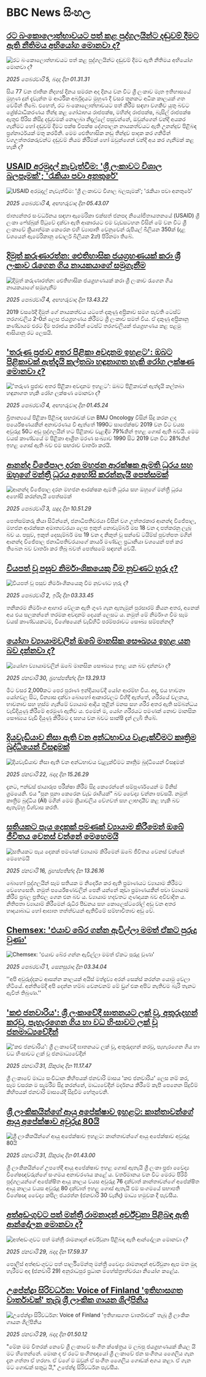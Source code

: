 # BBC News සිංහල## [රට බංකොලොත්භාවයට පත් කළ පුද්ගලයින්ට දඬුවම් දීමට ඇති නීතිමය අභියෝග මොනවා ද?](https://www.bbc.com/sinhala/articles/ckgx17nz4kjo?at_campaign=githubrss)![රට බංකොලොත්භාවයට පත් කළ පුද්ගලයින්ට දඬුවම් දීමට ඇති නීතිමය අභියෝග මොනවා ද?](https://ichef.bbci.co.uk/ace/standard/240/cpsprodpb/2f45/live/3d61fc20-e2e3-11ef-9c34-2b19c8701564.jpg)_2025 පෙබරවාරි 5, බදාදා දින 01.31.31_සිය 77 වන ජාතික නිදහස් දිනය සමරන අද දිනය වන විට ශ්‍රී ලංකාව මෑත ඉතිහාසයේ මුහුණ දුන් දැවැන්ත ම ආර්ථික අර්බුදයට මුහුණ දී වසර තුනකට අධික කාලයක් ගත වෙමින් තිබේ.
එහෙත්, රට බංකොලොත්භාවයට පත් කිරීම සඳහා වගකිව යුතු බවට ශ්‍රේෂ්ඨාධිකරණය තීන්දු කළ ගෝඨාභය රාජපක්ෂ, මහින්ද රාජපක්ෂ, බැසිල් රාජපක්ෂ ඇතුළු පිරිස කිසිදු දඬුවමක් නොලබා නිදැල්ලේ පසුවන්නේ, ඔවුන්ගෙන් වන්දි අයකර ගැනීමට හෝ දඬුවම් දීමට පක්ෂ විපක්ෂ දේශපාලන නායකත්වයට ඇති උනන්දුව පිළිබඳ ප්‍රශ්නාර්ථයක් මතු කරමිනි.
මෙම ඓතිහාසික නඩු තීන්දුව පාදක කර ගනිමින් වගඋත්තරකරුවන්ට දඬුවම් නියම කිරීමක් හෝ ඔවුන්ගෙන් වන්දි අය කර ගැනීමක් කළ හැකි ද?## [USAID අරමුදල් නැවැත්වීම: 'ශ්‍රී ලංකාවට විශාල බලපෑමක්'; 'රැකියා පවා අනතුරේ'](https://www.bbc.com/sinhala/articles/clyez819e47o?at_campaign=githubrss)![USAID අරමුදල් නැවැත්වීම: 'ශ්‍රී ලංකාවට විශාල බලපෑමක්'; 'රැකියා පවා අනතුරේ'](https://ichef.bbci.co.uk/ace/standard/240/cpsprodpb/dee1/live/ec54cbb0-e23c-11ef-bd1b-d536627785f2.jpg)_2025 පෙබරවාරි 4, අඟහරුවාදා දින 05.43.07_ජාත්‍යන්තර සංවර්ධනය සඳහා ඇමෙරිකා එක්සත් ජනපද නියෝජිතායතනයේ (USAID) ශ්‍රී ලංකා ෆේස්බුක් පිටුවේ දක්වා ඇති ආකාරයට එම වැඩසටහන විසින් මේ වන විට ශ්‍රී ලංකාවේ ක්‍රියාත්මක කෙරෙන එහි ව්‍යාපෘති වෙනුවෙන් රුපියල් බිලියන 350ක් (දළ වශයෙන් ඇමෙරිකානු ඩොලර් බිලියන 2ක්) පිරිනමා තිබේ.## [දිමුත් කරුණාරත්න: ඓතිහාසික ජයග්‍රහණයක් කරා ශ්‍රී ලංකාව රැගෙන ගිය නායකයාගේ සමුගැනීම](https://www.bbc.com/sinhala/articles/c9vm0wwdezzo?at_campaign=githubrss)![දිමුත් කරුණාරත්න: ඓතිහාසික ජයග්‍රහණයක් කරා ශ්‍රී ලංකාව රැගෙන ගිය නායකයාගේ සමුගැනීම](https://ichef.bbci.co.uk/ace/standard/240/cpsprodpb/20fe/live/dc20eec0-e2f7-11ef-aac9-6f6e2a699c06.jpg)_2025 පෙබරවාරි 4, අඟහරුවාදා දින 13.43.22_2019 වසරේදී දිමුත් ගේ නායකත්වය යටතේ දකුණු අප්‍රිකාව සමග පැවති ටෙස්ට් තරගාවලිය 2-0ක් ලෙස ජයග්‍රහණය කිරීමට ශ්‍රී ලංකාව සමත් විය. ඒ දකුණු අප්‍රිකානු කණ්ඩායම එරට දීම පරාජය කරමින් ටෙස්ට් තරගවලියක් ජයග්‍රහණය කළ පළමු ආසියානු රට ලෙසයි.## ['තරුණ ප්‍රජාව අතර පිළිකා අවදානම ඉහළට': ඔබට පිළිකාවක් ඇත්දැයි කල්තබා හඳුනාගත හැකි රෝග ලක්ෂණ මොනවා ද?](https://www.bbc.com/sinhala/articles/c8d95q7z793o?at_campaign=githubrss)!['තරුණ ප්‍රජාව අතර පිළිකා අවදානම ඉහළට': ඔබට පිළිකාවක් ඇත්දැයි කල්තබා හඳුනාගත හැකි රෝග ලක්ෂණ මොනවා ද?](https://ichef.bbci.co.uk/ace/standard/240/cpsprodpb/34c1/live/92b2b910-e21d-11ef-a6f3-25c1992afaf0.jpg)_2025 පෙබරවාරි 4, අඟහරුවාදා දින 01.45.24_බ්‍රිතාන්‍යයේ පිළිකා පිළිබඳ සඟරාවක් වන BMJ Oncology විසින් සිදු කරන ලද පර්යේෂණයකින් අනාවරණය වී ඇත්තේ 1990ට සාපේක්ෂව 2019 වන විට වයස අවුරුදු 50ට අඩු පුද්ගලයින් හට පිළිකාව වැළඳීම 79%කින් ඉහළ ගොස් ඇති බවයි. මෙම වයස් කාණ්ඩයේ ම පිළිකා ආශ්‍රිත මරණ සංඛ්‍යාව 1990 සිට 2019 වන විට 28%කින් ඉහළ ගොස් ඇති බව එම සඟරාව වාර්තා කරයි.## [ආනන්ද විජේපාල දරන මහජන ආරක්ෂක ඇමති ධූරය සහ ඔහුගේ මන්ත්‍රී ධූරය අහෝසි කරන්නැයි පෙත්සමක්](https://www.bbc.com/sinhala/articles/c6276v33d0jo?at_campaign=githubrss)![ආනන්ද විජේපාල දරන මහජන ආරක්ෂක ඇමති ධූරය සහ ඔහුගේ මන්ත්‍රී ධූරය අහෝසි කරන්නැයි පෙත්සමක්](https://ichef.bbci.co.uk/ace/standard/240/cpsprodpb/b13c/live/77469210-e21c-11ef-a6f3-25c1992afaf0.jpg)_2025 පෙබරවාරි 3, සඳුදා දින 10.51.29_පෙත්සම්කරු කියා සිටින්නේ, ජනාධිපතිවරයා විසින් වග උත්තරකාර ආනන්ද විජේපාල, මහජන ආරක්ෂක අමාත්‍යවරයා ලෙස ඉකුත් නොවැම්බර් මස 18 වන දා පත්කරනු ලැබූ බව ය.
පසුව, ඉකුත් දෙසැම්බර් මස 19 වන දා නිකුත් වූ සන්ඩේ ටයිම්ස් පුවත්පත මගින් ආනන්ද විජේපාල ජනාධිපතිවරයාගේ කාර්ය මණ්ඩල ප්‍රධානියා වශයෙන් පත් කර තිබෙන බව වාර්තා කර තිබූ බවත් පෙත්සමේ සඳහන් වෙයි.## [වියපත් වූ පසුව නිර්මාංශිකයෙකු වීම නුවණට හුරු ද?](https://www.bbc.com/sinhala/articles/cr53ev055mgo?at_campaign=githubrss)![වියපත් වූ පසුව නිර්මාංශිකයෙකු වීම නුවණට හුරු ද?](https://ichef.bbci.co.uk/ace/standard/240/cpsprodpb/dc55/live/81fffc10-8fbe-11ef-b3c2-754b6219680e.jpg)_2025 පෙබරවාරි 2, ඉරිදා දින 03.33.45_තනිකරම නිර්මාංශ ආහාර වේලක ඇති ගුණ ගැන ඇතැමුන් පුරසාරම් කියන අතර, අනෙක් අය එය සලකන්නේ තරමක අවදානම් දෙයක් ලෙසට ය. නමුත් මේ නිර්මාංශ වීම සෑම වයස් කාණ්ඩයකටම, විශේෂයෙන් වැඩිහිටි පරම්පරාවට සෞඛ්‍ය සම්පන්නද?## [යෝගා ව්‍යායාමවලින් ඔබේ මානසික සෞඛ්‍යය ඉහළ යන බව දන්නවා ද?](https://www.bbc.com/sinhala/articles/cwyj70kev28o?at_campaign=githubrss)![යෝගා ව්‍යායාමවලින් ඔබේ මානසික සෞඛ්‍යය ඉහළ යන බව දන්නවා ද?](https://ichef.bbci.co.uk/ace/standard/240/cpsprodpb/f970/live/3e5ad8f0-df9f-11ef-8b10-2586d5b73a8c.jpg)_2025 ජනවාරි 30, බ්‍රහස්පතින්දා දින 13.29.13_මීට වසර 2,000කට පෙර පුරාණ ඉන්දියාවේදී යෝග ආරම්භ විය. අද, එය භාවනා යෝගවල සිට, වින්‍යාස දක්වා බොහෝ ආකාරවලට විහිදී ඇත්තේ, ශරීරයේ චලනය, භාවනාව සහ හුස්ම ගැනීමේ ව්‍යායාම ආදිය තුළින් මනස සහ ශරීර අතර ඇති සම්බන්ධය වැඩිදියුණු කිරීමේ අරමුණ ඇතිව ය. එමෙන් ම, යෝග ශරීරයට පමණක් නොව මානසික සෞඛ්‍යය වැඩි දියුණු කිරීමට ද සහය වන බවට සාක්ෂි දැන් ලැබී තිබේ.## [දියවැඩියාව නිසා ඇති වන අන්ධභාවය වැළැක්වීමට කෘත්‍රිම බුද්ධියෙන් විසඳුමක්](https://www.bbc.com/sinhala/articles/cp8qdm8vrjlo?at_campaign=githubrss)![දියවැඩියාව නිසා ඇති වන අන්ධභාවය වැළැක්වීමට කෘත්‍රිම බුද්ධියෙන් විසඳුමක්](https://ichef.bbci.co.uk/ace/standard/240/cpsprodpb/cf26/live/d0ac59c0-d94d-11ef-bc01-8f2c83dad217.jpg)_2025 ජනවාරි 22, බදාදා දින 15.26.29_දැනට, ෆන්ඩස් ඡායාරූප පරීක්ෂා කිරීම සිදු කෙරෙන්නේ සම්පූර්ණයෙන් ම මිනිස් ශ්‍රමයෙනි. එය "පුන පුනා කෙරෙන වැඩ රාශියක්" බව වෛද්‍ය චන්නා පවසයි. නමුත් කෘත්‍රිම බුද්ධිය (AI) මගින් මෙම ක්‍රියාවලිය වේගවත් සහ ලාභදායීව කළ හැකි බව ඇතැම්හු විශ්වාස කරති.## [සතියකට පැය දෙකක් පමණක් ව්‍යායාම කිරීමෙන් ඔබේ ජීවිතය වෙනස් වන්නේ මෙහෙමයි](https://www.bbc.com/sinhala/articles/cjden4p5kxro?at_campaign=githubrss)![සතියකට පැය දෙකක් පමණක් ව්‍යායාම කිරීමෙන් ඔබේ ජීවිතය වෙනස් වන්නේ මෙහෙමයි](https://ichef.bbci.co.uk/ace/standard/240/cpsprodpb/c15a/live/73e336d0-d3fa-11ef-94cb-5f844ceb9e30.jpg)_2025 ජනවාරි 16, බ්‍රහස්පතින්දා දින 13.26.16_බොහෝ පුද්ගලයින් සෑම සතියක ම නිර්දේශ කර ඇති ප්‍රමාණයට ව්‍යායාම කිරීමට වෙහෙසෙති. නමුත් පර්යේෂණවලින් පෙනී යන්නේ කුඩා ප්‍රමාණයකින් පවා ව්‍යායාම කිරීම ප්‍රබල ප්‍රතිඵල ගෙන එන බව ය.
ව්‍යායාම හදවතට ගුණදායක බව අවිවාදිත ය. නිතිපතා ව්‍යායාම් කිරීමෙන් රුධිර පීඩනය සහ කොලෙස්ටරෝල් අඩු වන අතර හෘදයාබාධ හෝ ආඝාත තත්ත්වයන් ඇතිවීමේ සම්භාවිතාව අඩු වේ.## [Chemsex: 'එයාව බේර ගන්න ඇවිල්ලා මමත් ඒකට පුරුදු වුණා'](https://www.bbc.com/sinhala/articles/cjw4y7pnp3qo?at_campaign=githubrss)![Chemsex: 'එයාව බේර ගන්න ඇවිල්ලා මමත් ඒකට පුරුදු වුණා'](https://ichef.bbci.co.uk/ace/standard/240/cpsprodpb/e12f/live/1ad81730-dfc7-11ef-a819-277e390a7a08.jpg)_2025 පෙබරවාරි 1, සෙනසුරාදා දින 03.34.04_''අපි අවුරුද්දකට ආසන්න කාලයක් අයිස් මත්ද්‍රව්‍ය අරන් සෙක්ස් කරන්න යොමු වෙලා හිටියේ. අන්තිමේදී අපි දෙන්න හම්බ වෙනවනම් මේ ඩ්‍රග් එක අපිට නැතිවම බැරි තැනට ඇවිත් තිබුණා.''## ['කළු ජනවාරිය': ශ්‍රී ලංකාවේදී ඝාතනයට ලක් වූ, අතුරුදහන් කරවූ, පැහැරගෙන ගිය හා වධ හිංසාවට ලක් වූ ජනමාධ්‍යවේදීන්](https://www.bbc.com/sinhala/articles/c8ed9xj1d2wo?at_campaign=githubrss)!['කළු ජනවාරිය': ශ්‍රී ලංකාවේදී ඝාතනයට ලක් වූ, අතුරුදහන් කරවූ, පැහැරගෙන ගිය හා වධ හිංසාවට ලක් වූ ජනමාධ්‍යවේදීන්](https://ichef.bbci.co.uk/ace/standard/240/cpsprodpb/7695/live/0d137350-dfc3-11ef-aa66-cde6e2edab48.jpg)_2025 ජනවාරි 31, සිකුරාදා දින 11.17.47_ශ්‍රී ලංකාවේ මාධ්‍ය සංවිධාන කිහිපයක් ජනවාරි මාසය 'කළු ජනවාරිය' ලෙස නම් කර, සෑම වසරක ම සැමරීම සිදු කරන්නේ, මාධ්‍යවේදීන් මර්දනය කිරීමේ කැපී පෙනෙන සිදුවීම් කිහිපයක් ජනවාරි මාසයේදී සිදුවීම හේතුවෙනි.## [ශ්‍රී ලාංකිකයින්ගේ ආයු අපේක්ෂාව ඉහළට: කාන්තාවන්ගේ ආයු අපේක්ෂාව අවුරුදු 80යි](https://www.bbc.com/sinhala/articles/cx2jp8w9y90o?at_campaign=githubrss)![ශ්‍රී ලාංකිකයින්ගේ ආයු අපේක්ෂාව ඉහළට: කාන්තාවන්ගේ ආයු අපේක්ෂාව අවුරුදු 80යි](https://ichef.bbci.co.uk/ace/standard/240/cpsprodpb/6400/live/c1f51600-df7f-11ef-a319-fb4e7360c4ec.jpg)_2025 ජනවාරි 31, සිකුරාදා දින 01.43.00_ශ්‍රී ලාංකිකයින්ගේ උපතේදී ආයු අපේක්ෂාව ඉහළ ගොස් ඇතැයි ශ්‍රී ලංකා ප්‍රජා වෛද්‍ය විශේෂඥවරුන්ගේ සංගමය අනාවරණය කළේ ය.
වර්තමානය වන විට මෙරට පිරිමි පුද්ගලයන්ගේ අපේක්ෂිත ආයු කාලය වයස අවුරුදු  76 දක්වාත් කාන්තාවන්ගේ අපේක්ෂිත ආයු කාලය වයස අවුරුදු 80 දක්වාත් ඉහළ ගොස් ඇතැයි එම සංගමයේ සභාපති විශේෂඥ වෛද්‍ය කපිල ජයරත්න  (ජනවාරි 30 වැනිදා)  මාධ්‍ය හමුවක දී පැවසීය.## [අත්අඩංගුවට පත් මන්ත්‍රී රාමනාදන් අර්ච්චුනා පිළිබඳ ඇති ආන්දෝලන මොනවා ද?](https://www.bbc.com/sinhala/articles/c04ngrgqev4o?at_campaign=githubrss)![අත්අඩංගුවට පත් මන්ත්‍රී රාමනාදන් අර්ච්චුනා පිළිබඳ ඇති ආන්දෝලන මොනවා ද?](https://ichef.bbci.co.uk/ace/standard/240/cpsprodpb/9ed7/live/e98507d0-de34-11ef-957d-39377e0b990a.jpg)_2025 ජනවාරි 29, බදාදා දින 17.59.37_පොලිස් අත්අඩංගුවට පත් පාර්ලිමේන්තු මන්ත්‍රී වෛද්‍ය රාමනාදන් අර්ච්චුනා ඇප මත මුදා හැරීමට අද (ජනවාරි 29) අනුරාධපුර ප්‍රධාන මහේස්ත්‍රාත්වරයා නියෝග කළේය.## [උපේන්ද්‍රා සිරිවර්ධන: Voice of Finland 'ඉතිහාසගත වාර්තාවක්' තැබූ ශ්‍රී ලාංකික ගායන ශිල්පිනිය](https://www.bbc.com/sinhala/articles/c805g2n7gpno?at_campaign=githubrss)![උපේන්ද්‍රා සිරිවර්ධන: Voice of Finland 'ඉතිහාසගත වාර්තාවක්' තැබූ ශ්‍රී ලාංකික ගායන ශිල්පිනිය](https://ichef.bbci.co.uk/ace/standard/240/cpsprodpb/93d7/live/d7a06b90-dd58-11ef-8e2a-672c89b13e12.jpg)_2025 ජනවාරි 29, බදාදා දින 01.50.12_"මේක මම විතරක් නෙවේ ශ්‍රී ලංකාවේ සංගීත ක්ෂේත්‍රය ම ලබපු ජයග්‍රහණයක් කියල යි මට හිතෙන්නේ. මොක ද ඒ රටේ සංගීතඥයෝ ශ්‍රී ලංකාවේ ජන සංගීතය ශෛලිය ගැන දැන ගත්තා ඒ හරහා. ඒ වගේ ම ඔවුන් ඒ සංගීත ශෛලිය ගොඩක් අගය කළා. ඒ ගැන මට ගොඩක් සතුටු යි," උපේන්ද්‍ර සිරිවර්ධන පැවසීය.